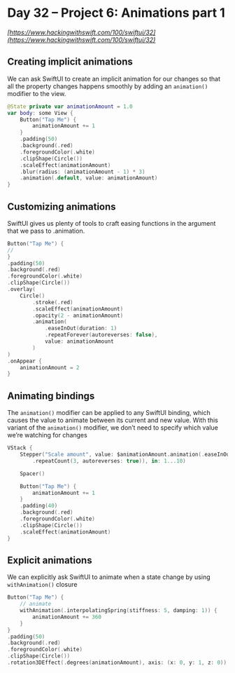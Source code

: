 # Day 32 – Project 6: Animations part 1

_[https://www.hackingwithswift.com/100/swiftui/32](https://www.hackingwithswift.com/100/swiftui/32)_

## Creating implicit animations

We can ask SwiftUI to create an implicit animation for our changes so that all the property changes happens smoothly by adding an `animation()` modifier to the view.

```swift
@State private var animationAmount = 1.0
var body: some View {
    Button("Tap Me") {
        animationAmount += 1
    }
    .padding(50)
    .background(.red)
    .foregroundColor(.white)
    .clipShape(Circle())
    .scaleEffect(animationAmount)
    .blur(radius: (animationAmount - 1) * 3)
    .animation(.default, value: animationAmount)
}
```

## Customizing animations

SwiftUI gives us plenty of tools to craft easing functions in the argument that we pass to .animation.

```swift
Button("Tap Me") {
//
}
.padding(50)
.background(.red)
.foregroundColor(.white)
.clipShape(Circle())
.overlay(
    Circle()
        .stroke(.red)
        .scaleEffect(animationAmount)
        .opacity(2 - animationAmount)
        .animation(
            .easeInOut(duration: 1)
            .repeatForever(autoreverses: false),
            value: animationAmount
        )
)
.onAppear {
    animationAmount = 2
}
```

## Animating bindings

The `animation()` modifier can be applied to any SwiftUI binding, which causes the value to animate between its current and new value. With this variant of the `animation()` modifier, we don’t need to specify which value we’re watching for changes

```swift
VStack {
    Stepper("Scale amount", value: $animationAmount.animation(.easeInOut(duration: 1)
        .repeatCount(3, autoreverses: true)), in: 1...10)

    Spacer()

    Button("Tap Me") {
        animationAmount += 1
    }
    .padding(40)
    .background(.red)
    .foregroundColor(.white)
    .clipShape(Circle())
    .scaleEffect(animationAmount)
}
```

## Explicit animations

We can explicitly ask SwiftUI to animate when a state change by using `withAnimation()` closure

```swift
Button("Tap Me") {
    // animate
    withAnimation(.interpolatingSpring(stiffness: 5, damping: 1)) {
        animationAmount += 360
    }
}
.padding(50)
.background(.red)
.foregroundColor(.white)
.clipShape(Circle())
.rotation3DEffect(.degrees(animationAmount), axis: (x: 0, y: 1, z: 0))
```
